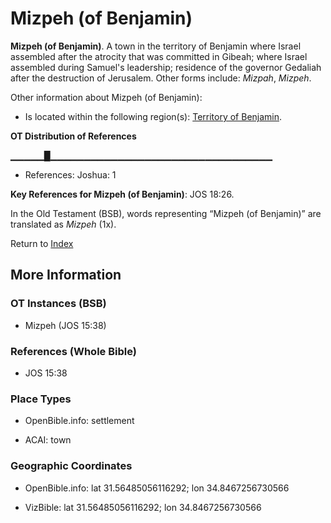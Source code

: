 # Mizpeh (of Benjamin)
**Mizpeh (of Benjamin)**. 
A town in the territory of Benjamin where Israel assembled after the atrocity that was committed in Gibeah; where Israel assembled during Samuel's leadership; residence of the governor Gedaliah after the destruction of Jerusalem. 
Other forms include: 
*Mizpah*, *Mizpeh*. 




Other information about Mizpeh (of Benjamin):


* Is located within the following region(s): 
[Territory of Benjamin](TerritoryOfBenjamin.md). 


**OT Distribution of References**

▁▁▁▁▁█▁▁▁▁▁▁▁▁▁▁▁▁▁▁▁▁▁▁▁▁▁▁▁▁▁▁▁▁▁▁▁▁▁
* References: Joshua: 1



**Key References for Mizpeh (of Benjamin)**: 
JOS 18:26. 


In the Old Testament (BSB), words representing “Mizpeh (of Benjamin)” are translated as 
*Mizpeh* (1x). 




Return to [Index](00-Index.md)

## More Information

### OT Instances (BSB)

* Mizpeh (JOS 15:38)



### References (Whole Bible)

* JOS 15:38


### Place Types

* OpenBible.info: settlement

* ACAI: town



### Geographic Coordinates

* OpenBible.info: lat 31.56485056116292; lon 34.8467256730566

* VizBible: lat 31.56485056116292; lon 34.8467256730566




